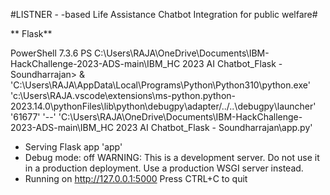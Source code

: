 #LISTNER - -based Life Assistance Chatbot Integration for public welfare#

** Flask**

PowerShell 7.3.6
PS C:\Users\RAJA\OneDrive\Documents\IBM-HackChallenge-2023-ADS-main\IBM_HC 2023 AI Chatbot_Flask - Soundharrajan>  & 'C:\Users\RAJA\AppData\Local\Programs\Python\Python310\python.exe' 'c:\Users\RAJA\.vscode\extensions\ms-python.python-2023.14.0\pythonFiles\lib\python\debugpy\adapter/../..\debugpy\launcher' '61677' '--' 'C:\Users\RAJA\OneDrive\Documents\IBM-HackChallenge-2023-ADS-main\IBM_HC 2023 AI Chatbot_Flask - Soundharrajan\app.py'     
 * Serving Flask app 'app'
 * Debug mode: off
WARNING: This is a development server. Do not use it in a production deployment. Use a production WSGI server instead.
 * Running on http://127.0.0.1:5000
Press CTRL+C to quit
